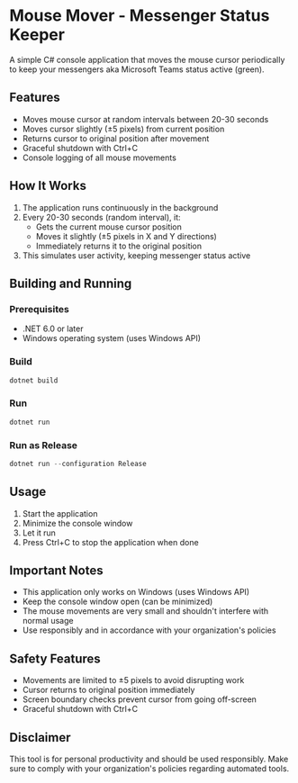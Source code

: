 # Mouse Mover - Messenger Status Keeper

A simple C# console application that moves the mouse cursor periodically to keep your messengers aka Microsoft Teams status active (green).

## Features

- Moves mouse cursor at random intervals between 20-30 seconds
- Moves cursor slightly (±5 pixels) from current position
- Returns cursor to original position after movement
- Graceful shutdown with Ctrl+C
- Console logging of all mouse movements

## How It Works

1. The application runs continuously in the background
2. Every 20-30 seconds (random interval), it:
   - Gets the current mouse cursor position
   - Moves it slightly (±5 pixels in X and Y directions)
   - Immediately returns it to the original position
3. This simulates user activity, keeping messenger status active

## Building and Running

### Prerequisites
- .NET 6.0 or later
- Windows operating system (uses Windows API)

### Build
```powershell
dotnet build
```

### Run
```powershell
dotnet run
```

### Run as Release
```powershell
dotnet run --configuration Release
```

## Usage

1. Start the application
2. Minimize the console window
3. Let it run
4. Press Ctrl+C to stop the application when done

## Important Notes

- This application only works on Windows (uses Windows API)
- Keep the console window open (can be minimized)
- The mouse movements are very small and shouldn't interfere with normal usage
- Use responsibly and in accordance with your organization's policies

## Safety Features

- Movements are limited to ±5 pixels to avoid disrupting work
- Cursor returns to original position immediately
- Screen boundary checks prevent cursor from going off-screen
- Graceful shutdown with Ctrl+C

## Disclaimer

This tool is for personal productivity and should be used responsibly. Make sure to comply with your organization's policies regarding automated tools.
